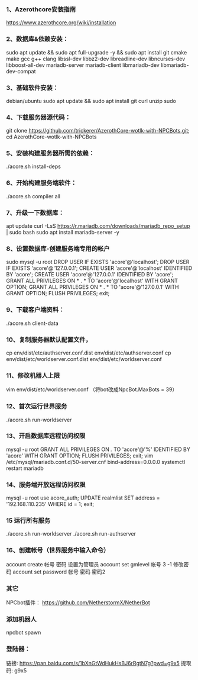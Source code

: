 ### 1、Azerothcore安装指南
https://www.azerothcore.org/wiki/installation

### 2、数据库&依赖安装：
sudo apt update && sudo apt full-upgrade -y && sudo apt install git cmake make gcc g++ clang libssl-dev libbz2-dev libreadline-dev libncurses-dev libboost-all-dev mariadb-server mariadb-client libmariadb-dev libmariadb-dev-compat

### 3、基础软件安装：
debian/ubuntu
sudo apt update && sudo apt install git curl unzip sudo

### 4、下载服务器源代码：
git clone https://github.com/trickerer/AzerothCore-wotlk-with-NPCBots.git; cd AzerothCore-wotlk-with-NPCBots

### 5、安装构建服务器所需的依赖：
./acore.sh install-deps

### 6、开始构建服务端软件：
./acore.sh compiler all

### 7、升级一下数据库：
apt update
curl -LsS https://r.mariadb.com/downloads/mariadb_repo_setup | sudo bash
sudo apt install mariadb-server -y

### 8、设置数据库-创建服务端专用的帐户
sudo mysql -u root
DROP USER IF EXISTS 'acore'@'localhost';
DROP USER IF EXISTS 'acore'@'127.0.0.1';
CREATE USER 'acore'@'localhost' IDENTIFIED BY 'acore';
CREATE USER 'acore'@'127.0.0.1' IDENTIFIED BY 'acore';
GRANT ALL PRIVILEGES ON * . * TO 'acore'@'localhost' WITH GRANT OPTION;
GRANT ALL PRIVILEGES ON * . * TO 'acore'@'127.0.0.1' WITH GRANT OPTION;
FLUSH PRIVILEGES;
exit;

### 9、下载客户端资料：
./acore.sh client-data

### 10、复制服务器默认配置文件，
cp env/dist/etc/authserver.conf.dist env/dist/etc/authserver.conf
cp env/dist/etc/worldserver.conf.dist env/dist/etc/worldserver.conf

### 11、修改机器人上限
vim env/dist/etc/worldserver.conf
（将bot改成NpcBot.MaxBots = 39）

### 12、首次运行世界服务
./acore.sh run-worldserver

### 13、开启数据库远程访问权限
mysql -u root
GRANT ALL PRIVILEGES ON *.* TO 'acore'@'%' IDENTIFIED BY 'acore' WITH GRANT OPTION;
FLUSH PRIVILEGES;
exit;
vim /etc/mysql/mariadb.conf.d/50-server.cnf
bind-address=0.0.0.0
systemctl restart mariadb

### 14、服务端开放远程访问权限
mysql -u root
use acore_auth;
UPDATE realmlist SET address = '192.168.110.235' WHERE id = 1;
exit;

### 15 运行所有服务
./acore.sh run-worldserver
./acore.sh run-authserver

### 16、创建帐号（世界服务中输入命令）
account create 帐号 密码
设置为管理员
account set gmlevel 帐号 3 -1
修改密码
account set password 帐号 密码 密码2

### 其它
NPCbot插件：
https://github.com/NetherstormX/NetherBot

### 添加机器人
npcbot spawn

### 登陆器：
链接: https://pan.baidu.com/s/1bXnGtWdHukHsBJ6rRgtN7g?pwd=g9x5 提取码: g9x5
